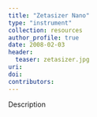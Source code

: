 ```yaml
---
title: "Zetasizer Nano"
type: "instrument"
collection: resources
author_profile: true
date: 2008-02-03
header:
  teaser: zetasizer.jpg
uri: 
doi: 
contributors: 
---
```

<p align= "justify">

Description

